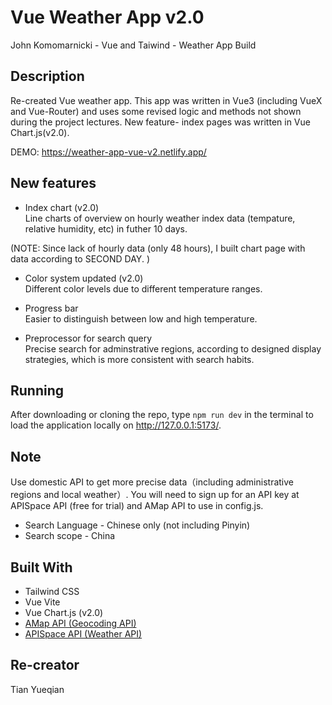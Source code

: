 # Vue Weather App v2.0

John Komomarnicki - Vue and Taiwind - Weather App Build

## Description

Re-created Vue weather app. This app was written in Vue3 (including VueX and Vue-Router) and uses some revised logic and methods not shown during the project lectures. New feature- index pages was written in Vue Chart.js(v2.0).

DEMO: https://weather-app-vue-v2.netlify.app/

## New features

-   Index chart (v2.0)  
    Line charts of overview on hourly weather index data (tempature, relative humidity, etc) in futher 10 days.

(NOTE: Since lack of hourly data (only 48 hours), I built chart page with data according to SECOND DAY. )

-   Color system updated (v2.0)  
    Different color levels due to different temperature ranges.

-   Progress bar  
    Easier to distinguish between low and high temperature.

-   Preprocessor for search query  
    Precise search for adminstrative regions, according to designed display strategies, which is more consistent with search habits.

## Running

After downloading or cloning the repo, type `npm run dev` in the terminal to load the application locally on http://127.0.0.1:5173/.

## Note

Use domestic API to get more precise data（including administrative regions and local weather）. You will need to sign up for an API key at APISpace API (free for trial) and AMap API to use in config.js.

-   Search Language - Chinese only (not including Pinyin)
-   Search scope - China

## Built With

-   Tailwind CSS
-   Vue Vite
-   Vue Chart.js (v2.0)
-   [AMap API (Geocoding API) ](https://lbs.amap.com/)
-   [APISpace API (Weather API)](https://www.apispace.com/)

## Re-creator

Tian Yueqian
